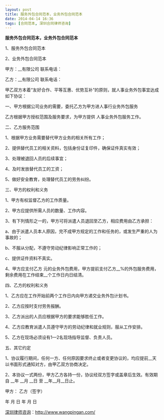 ```yaml
---
layout: post
title: 服务外包合同范本，业务外包合同范本
date: 2014-04-14 16:36
tags: [合同范本, 深圳合同律师咨询]
---
```

<strong>服务外包合同范本，业务外包合同范本</strong>

1、服务外包合同范本

2、业务外包合同范本

甲方：__有限公司 联系电话：

乙方：__有限公司 联系电话：

甲乙双方本着“友好合作、平等互惠、优势互补”的原则，就人事业务外包事宜达成如下协议：

一、甲方根据公司业务的需要，委托乙方为甲方进人事行业务外包服务

乙方根据甲方授权范围及服务要求，为甲方提供 人事业务外包服务工作。

二、乙方服务范围

1、根据甲方业务需要替代甲方业务的相关所有工作；

2、提供替代员工的相关资料，包括身份证复印件，确保证件真实有效；

3、处理被退回人员的后续事宜；

4、及时发放替代员工的工资；

5、做好安全教育，处理替代员工的劳务纠纷。

三、甲方的权利和义务

1、甲方有权监督乙方的工作质量。

2、甲方应提供所需人员的数量、工作内容。

3、有下列情形之一的，甲方可将派遣人员退回至乙方，相应费用由乙方承担：

a、由于派遣人员本人原因，完不成甲方规定的工作和任务的，或发生严重的人为事故的；

b、不服从分配，不遵守劳动纪律影响正常工作的；

c、提供证件资料不真实。

4、甲方应支付乙方 元的业务外包费用，甲方提前支付乙方__%的外包服务费用，剩余费用在工作结束__个工作日内日结清。

四、乙方的权利和义务

1、乙方应在工作开始前两个工作日内向甲方递交业务外包计划书。

2、乙方应按时支付劳务报酬。

3、乙方派出的人员应根据甲方的要求能够胜任工作。

4、乙方应教育派遣人员遵守甲方的劳动纪律和就业规则，服从工作安排。

5、乙方在现场必须设有1—2名现场指导监督、负责人员。

五、其它约定

1、协议履行期间，任何一方、任何原因要求终止或者变更协议的，均应提前__天以书面形式通知对方，由甲乙双方协商决定。

2、本协议一式两份，甲方乙方各持一份，协议经双方签字或盖章后生效。有效期 自 __年 __月 __日 至 __年__月__日止。

甲方： 乙方（签字）

年 月 日 年 月 日

<a href="http://www.wangpingan.com/">深圳律师咨询</a>：<a href="http://www.wangpingan.com/">http://www.wangpingan.com/</a>

